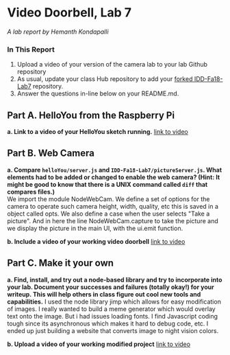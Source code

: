 # Video Doorbell, Lab 7

*A lab report by Hemanth Kondapalli*

### In This Report

1. Upload a video of your version of the camera lab to your lab Github repository
1. As usual, update your class Hub repository to add your [forked IDD-Fa18-Lab7](/FAR-Lab/IDD-Fa18-Lab7) repository.
1. Answer the questions in-line below on your README.md.

## Part A. HelloYou from the Raspberry Pi

**a. Link to a video of your HelloYou sketch running.**
[link to video](https://youtu.be/tCPrmyYGiVo)
## Part B. Web Camera

**a. Compare `helloYou/server.js` and `IDD-Fa18-Lab7/pictureServer.js`. What elements had to be added or changed to enable the web camera? (Hint: It might be good to know that there is a UNIX command called `diff` that compares files.)** <br>
We import the module NodeWebCam. We define a set of options for the camera to operate such camera height, width, quality, etc this is saved in a object called opts. We also define a case when the user selects "Take a picture". And in here
the line NodeWebCam.capture to take the picture and we display the picture in the main UI, with the ui.emit function. <br>

**b. Include a video of your working video doorbell**
[link to video](https://youtu.be/T_2jkQRigRc)

## Part C. Make it your own

**a. Find, install, and try out a node-based library and try to incorporate into your lab. Document your successes and failures (totally okay!) for your writeup. This will help others in class figure out cool new tools and capabilities.**
I used the node library jimp which allows for easy modification of images. I really wanted to build a meme generator which would overlay text onto the image. But i had issues loading fonts. I find Javascript coding tough since its asynchronous which makes it hard to debug code, etc. I ended up just building a website that converts image to night vision colors.

**b. Upload a video of your working modified project**
[link to video](https://youtu.be/Sc62OYj4dCw)

